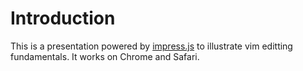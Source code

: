# Introduction
This is a presentation powered by [impress.js][1] to illustrate vim editting
fundamentals. It works on Chrome and Safari.

[1]: https://github.com/impress/impress.js
